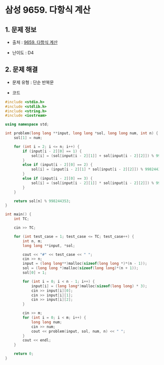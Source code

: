 # 삼성 9659. 다항식 계산

## 1. 문제 정보

- 출처 : [9659. 다항식 계산](https://swexpertacademy.com/main/code/problem/problemDetail.do?contestProbId=AXCjsn0KJzcDFAX0&categoryId=AXCjsn0KJzcDFAX0&categoryType=CODE#none)

- 난이도 : D4

## 2. 문제 해결

- 문제 유형 : 단순 반복문

- 코드
```c++
#include <stdio.h>
#include <stdlib.h>
#include <string.h>
#include <iostream>

using namespace std;

int problem(long long **input, long long *sol, long long num, int n) {
	sol[1] = num;

	for (int i = 2; i <= n; i++) {
		if (input[i - 2][0] == 1) {
			sol[i] = (sol[input[i - 2][1]] + sol[input[i - 2][2]]) % 998244353;
		}
		else if (input[i - 2][0] == 2) {
			sol[i] = (input[i - 2][1] * sol[input[i - 2][2]]) % 998244353;
		}
		else if (input[i - 2][0] == 3) {
			sol[i] = (sol[input[i - 2][1]] * sol[input[i - 2][2]]) % 998244353;
		}
	}

	return sol[n] % 998244353;
}

int main() {
	int TC;

	cin >> TC;

	for (int test_case = 1; test_case <= TC; test_case++) {
		int n, m;
		long long **input, *sol;

		cout << "#" << test_case << " ";
		cin >> n;
		input = (long long**)malloc(sizeof(long long *)*(n - 1));
		sol = (long long *)malloc(sizeof(long long)*(n + 1));
		sol[0] = 1;

		for (int i = 0; i < n - 1; i++) {
			input[i] = (long long*)malloc(sizeof(long long) * 3);
			cin >> input[i][0];
			cin >> input[i][1];
			cin >> input[i][2];
		}

		cin >> m;
		for (int i = 0; i < m; i++) {
			long long num;
			cin >> num;
			cout << problem(input, sol, num, n) << " ";
		}
		cout << endl;
	}

	return 0;
}
```
